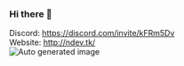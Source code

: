 ### Hi there 👋 

Discord: https://discord.com/invite/kFRm5Dv  
Website: http://ndev.tk/  
![Auto generated image](https://raw.githubusercontent.com/NDevTK/NDevTK/master/bg.png)
